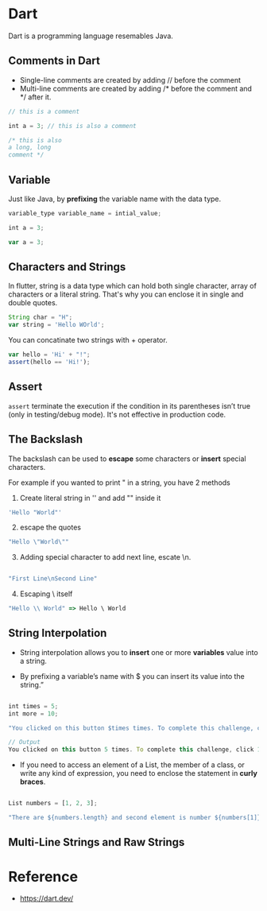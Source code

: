 # Dart

Dart is a programming language resemables Java.

## Comments in Dart

- Single-line comments are created by adding // before the comment
- Multi-line comments are created by adding /* before the comment and */ after it.

```js
// this is a comment

int a = 3; // this is also a comment

/* this is also
a long, long
comment */

```


## Variable

Just like Java, by **prefixing** the variable name with the data type.


```js
variable_type variable_name = intial_value;

int a = 3;

var a = 3;
```

## Characters and Strings

In flutter, string is a data type which can hold both single character, array of characters or a literal string. That's why you can enclose it in single and double quotes.


```js
String char = "H";
var string = 'Hello WOrld';
```

You can concatinate two strings with + operator.

```js
var hello = 'Hi' + "!";
assert(hello == 'Hi!');
```

## Assert

`assert` terminate the execution if the condition in its parentheses isn’t true (only in testing/debug mode). It's not effective in production code.

## The Backslash

The backslash can be used to **escape** some characters or **insert** special characters.

For example if you wanted to print " in a string, you have 2 methods

1. Create literal string in '' and add "" inside it

```js
'Hello "World"'
```

2. escape the quotes

```js
"Hello \"World\""
```

3. Adding special character to add next line, escate \n.

```js

"First Line\nSecond Line"

```

4. Escaping \ itself

```js
"Hello \\ World" => Hello \ World
```

## String Interpolation

- String interpolation allows you to **insert** one or more **variables** value into a string. 

- By prefixing a variable’s name with $ you can insert its value into the string.”


```js

int times = 5;
int more = 10;

"You clicked on this button $times times. To complete this challenge, click $more more times"

// Output
You clicked on this button 5 times. To complete this challenge, click 10 more times.
```

- If you need to access an element of a List, the member of a class, or write any kind of expression, you need to enclose the statement in **curly braces**.

```js

List numbers = [1, 2, 3];

"There are ${numbers.length} and second element is number ${numbers[1]}"

```


## Multi-Line Strings and Raw Strings



# Reference
- https://dart.dev/
